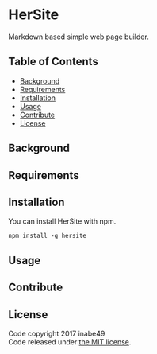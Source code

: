# HerSite

Markdown based simple web page builder.

## Table of Contents

* [Background](#background)
* [Requirements](#requirements)
* [Installation](#installation)
* [Usage](#usage)
* [Contribute](#contribute)
* [License](#license)

## Background

## Requirements

## Installation

You can install HerSite with npm.

```text
npm install -g hersite
```

## Usage

## Contribute

## License

Code copyright 2017 inabe49  
Code released under [the MIT license](https://github.com/hermaia/hersite/blob/master/LICENSE).
